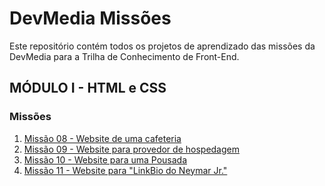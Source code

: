 # DevMedia Missões

Este repositório contém todos os projetos de aprendizado das missões da DevMedia para a Trilha de Conhecimento de Front-End.

## MÓDULO I - HTML e CSS
### Missões
1. [Missão 08 - Website de uma cafeteria](./Missao08/src)
2. [Missão 09 - Website para provedor de hospedagem](./Missao09/src)
3. [Missão 10 - Website para uma Pousada](./Missao10/src)
4. [Missão 11 - Website para "LinkBio do Neymar Jr."](./Missao11/src)